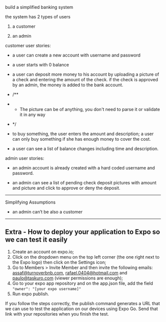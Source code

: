 

build a simplified banking system

the system has 2 types of users

1. a customer

2. an admin


customer user stories: 

- a user can create a new account with username and password

- a user starts with 0 balance

- a user can deposit more money to his account by uploading a picture of a check and entering the amount of the check. if the check is approved by an admin, the money is added to the bank account.
- /**
- * The picture can be of anything, you don't need to parse it or validate it in any way
- */


- to buy something, the user enters the amount and description; a user can only buy something if she has enough money to cover the cost.

- a user can see a list of balance changes including time and description.


admin user stories:

- an admin account is already created with a hard coded username and password.

- an admin can see a list of pending check deposit pictures with amount and picture and click to approve or deny the deposit.




***
Simplifying Assumptions 

* an admin can’t be also a customer



***
## Extra - How to deploy your application to Expo so we can test it easily

1. Create an account on expo.io;
2. Click on the dropdown menu on the top left corner (the one right next to the Expo logo) then click on the Settings icon;
3. Go to Members > Invite Member and then invite the following emails: assaf@turnoverbnb.com, rafael.0404@hotmail.com and paulo@taskuro.com (viewer permissions are enough);
4. Go to your expo app repository and on the app.json file, add the field ```"owner": "[your expo username]"```
5. Run expo publish.

If you follow the steps correctly, the publish command generates a URL that we can use to test the application on our devices using Expo Go. Send that link with your repositories when you finish the test.
